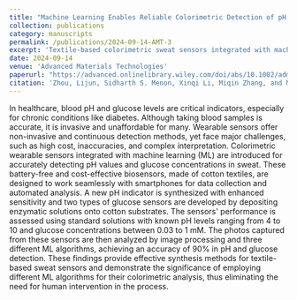 ```yaml
---
title: "Machine Learning Enables Reliable Colorimetric Detection of pH and Glucose in Wearable Sweat Sensors"
collection: publications
category: manuscripts
permalink: /publications/2024-09-14-AMT-3
excerpt: 'Textile-based colorimetric sweat sensors integrated with machine learning enable accurate, non-invasive detection of pH and glucose for personalized health monitoring.'
date: 2024-09-14
venue: 'Advanced Materials Technologies'
paperurl: "https://advanced.onlinelibrary.wiley.com/doi/abs/10.1002/admt.202401121"
citation: 'Zhou, Lijun, Sidharth S. Menon, Xinqi Li, Miqin Zhang, and Mohammad H. Malakooti. "Machine Learning Enables Reliable Colorimetric Detection of pH and Glucose in Wearable Sweat Sensors." Advanced Materials Technologies 10, no. 3 (2025): 2401121.'
---
```


In healthcare, blood pH and glucose levels are critical indicators, especially for chronic conditions like diabetes. Although taking blood samples is accurate, it is invasive and unaffordable for many. Wearable sensors offer non-invasive and continuous detection methods, yet face major challenges, such as high cost, inaccuracies, and complex interpretation. Colorimetric wearable sensors integrated with machine learning (ML) are introduced for accurately detecting pH values and glucose concentrations in sweat. These battery-free and cost-effective biosensors, made of cotton textiles, are designed to work seamlessly with smartphones for data collection and automated analysis. A new pH indicator is synthesized with enhanced sensitivity and two types of glucose sensors are developed by depositing enzymatic solutions onto cotton substrates. The sensors' performance is assessed using standard solutions with known pH levels ranging from 4 to 10 and glucose concentrations between 0.03 to 1 mM. The photos captured from these sensors are then analyzed by image processing and three different ML algorithms, achieving an accuracy of 90% in pH and glucose detection. These findings provide effective synthesis methods for textile-based sweat sensors and demonstrate the significance of employing different ML algorithms for their colorimetric analysis, thus eliminating the need for human intervention in the process.
